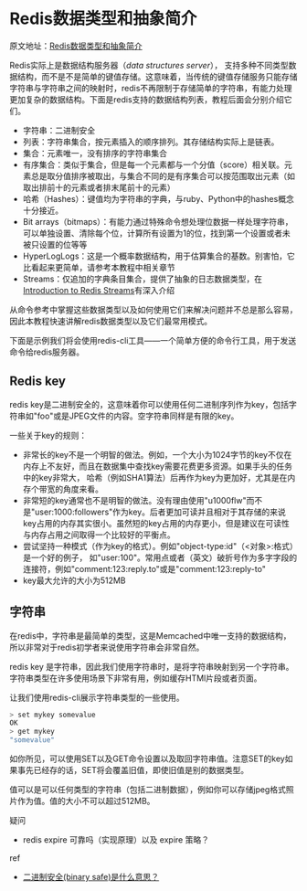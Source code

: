 #  Redis数据类型和抽象简介

原文地址：[Redis数据类型和抽象简介](https://redis.io/topics/data-types-intro)



Redis实际上是数据结构服务器（*data structures server*）， 支持多种不同类型数据结构，而不是不是简单的键值存储。这意味着，当传统的键值存储服务只能存储字符串与字符串之间的映射时，redis不再限制于存储简单的字符串，有能力处理更加复杂的数据结构。下面是redis支持的数据结构列表，教程后面会分别介绍它们。

- 字符串：二进制安全
- 列表：字符串集合，按元素插入的顺序排列。其存储结构实际上是链表。
- 集合：元素唯一，没有排序的字符串集合
- 有序集合：类似于集合，但是每一个元素都与一个分值（score）相关联。元素总是取分值排序被取出，与集合不同的是有序集合可以按范围取出元素（如取出排前十的元素或者排末尾前十的元素）
- 哈希（Hashes）：键值均为字符串的字典，与ruby、Python中的hashes概念十分接近。
- Bit arrays（bitmaps）：有能力通过特殊命令想处理位数据一样处理字符串，可以单独设置、清除每个位，计算所有设置为1的位，找到第一个设置或者未被只设置的位等等
- HyperLogLogs：这是一个概率数据结构，用于估算集合的基数。别害怕，它比看起来更简单，请参考本教程中相关章节
- Streams：仅追加的字典条目集合，提供了抽象的日志数据类型，在[Introduction to Redis Streams](https://redis.io/topics/streams-intro)有深入介绍

从命令参考中掌握这些数据类型以及如何使用它们来解决问题并不总是那么容易，因此本教程快速讲解redis数据类型以及它们最常用模式。

下面是示例我们将会使用redis-cli工具——一个简单方便的命令行工具，用于发送命令给redis服务器。



## Redis key

redis key是二进制安全的，这意味着你可以使用任何二进制序列作为key，包括字符串如"foo"或是JPEG文件的内容。空字符串同样是有限的key。

一些关于key的规则：

- 非常长的key不是一个明智的做法。例如，一个大小为1024字节的key不仅在内存上不友好，而且在数据集中查找key需要花费更多资源。如果手头的任务中的key非常大， 哈希（例如SHA1算法）后再作为key为更加好，尤其是在内存个带宽的角度来看。
- 非常短的key通常也不是明智的做法。没有理由使用"u1000flw"而不是"user:1000:followers"作为key。后者更加可读并且相对于其存储的来说key占用的内存其实很小。虽然短的key占用的内存更小，但是建议在可读性与内存占用之间取得一个比较好的平衡点。
- 尝试坚持一种模式（作为key的格式）。例如"object-type:id"（<对象>:<id>格式）是一个好的例子， 如"user:100"。常用点或者（英文）破折号作为多字字段的连接符，例如"comment:123:reply.to"或是"comment:123:reply-to"
- key最大允许的大小为512MB

## 字符串

在redis中，字符串是最简单的类型，这是Memcached中唯一支持的数据结构，所以非常对于redis初学者来说使用字符串会非常自然。

redis key 是字符串，因此我们使用字符串时，是将字符串映射到另一个字符串。字符串类型在许多使用场景下非常有用，例如缓存HTMl片段或者页面。

让我们使用redis-cli展示字符串类型的一些使用。

```bash
> set mykey somevalue
OK
> get mykey
"somevalue"
```

如你所见，可以使用SET以及GET命令设置以及取回字符串值。注意SET的key如果事先已经存的话，SET将会覆盖旧值，即使旧值是别的数据类型。

值可以是可以任何类型的字符串（包括二进制数据），例如你可以存储jpeg格式照片作为值。值的大小不可以超过512MB。









疑问

- redis expire 可靠吗（实现原理）以及 expire 策略？

ref

- [二进制安全(binary safe)是什么意思？](https://www.zhihu.com/question/28705562)

